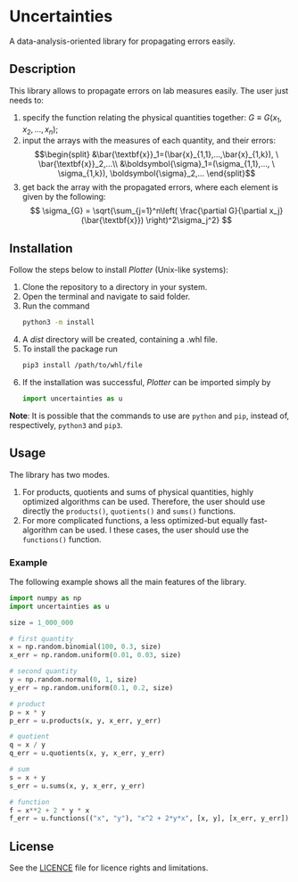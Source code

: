# Uncertainties

A data-analysis-oriented library for propagating errors easily.

## Description

This library allows to propagate errors on lab measures easily. The user just needs to:
1. specify the function relating the physical quantities together: $G \equiv G(x_1,x_2,...,x_n)$;
2. input the arrays with the measures of each quantity, and their errors:
    $$\begin{split}
        &\bar{\textbf{x}}_1=(\bar{x}_{1,1},...,\bar{x}_{1,k}), \ \bar{\textbf{x}}_2,...\\
        &\boldsymbol{\sigma}_1=(\sigma_{1,1},..., \ \sigma_{1,k}), \boldsymbol{\sigma}_2,...
    \end{split}$$
3. get back the array with the propagated errors, where each element is given by the following:
   $$ \sigma_{G} = \sqrt{\sum_{j=1}^n\left( \frac{\partial G}{\partial x_j}(\bar{\textbf{x}}) \right)^2\sigma_j^2} $$

## Installation

Follow the steps below to install _Plotter_ (Unix-like systems):

1. Clone the repository to a directory in your system.
2. Open the terminal and navigate to said folder.
3. Run the command
   ```bash
   python3 -m install
   ```
4. A _dist_ directory will be created, containing a .whl file.
5. To install the package run
   ```bash
   pip3 install /path/to/whl/file
   ```
6. If the installation was successful, _Plotter_ can be
   imported simply by
   ```python
   import uncertainties as u
   ```

__Note__: It is possible that the commands to use are `python` and `pip`, instead of, respectively, `python3` and `pip3`.

## Usage

The library has two modes.
1. For products, quotients and sums of physical quantities, highly optimized algorithms can be used. Therefore, the user should use directly the `products()`, `quotients()` and `sums()` functions.
2. For more complicated functions, a less optimized-but equally fast-algorithm can be used. I these cases, the user should use the `functions()` function.

### Example

The following example shows all the main features of the library.

```python
import numpy as np
import uncertainties as u

size = 1_000_000

# first quantity
x = np.random.binomial(100, 0.3, size)
x_err = np.random.uniform(0.01, 0.03, size)

# second quantity
y = np.random.normal(0, 1, size)
y_err = np.random.uniform(0.1, 0.2, size)

# product
p = x * y
p_err = u.products(x, y, x_err, y_err)

# quotient
q = x / y
q_err = u.quotients(x, y, x_err, y_err)

# sum
s = x + y
s_err = u.sums(x, y, x_err, y_err)

# function
f = x**2 + 2 * y * x
f_err = u.functions(("x", "y"), "x^2 + 2*y*x", [x, y], [x_err, y_err])
```

## License

See the [LICENCE](LICENCE) file for licence rights and limitations.
